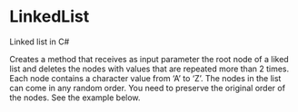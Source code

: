 # LinkedList
Linked list in C#


Creates a method that receives as input parameter the root node of a liked list and deletes the nodes with
values that are repeated more than 2 times. Each node contains a character value from ‘A’ to ‘Z’. The
nodes in the list can come in any random order. You need to preserve the original order of the nodes. See
the example below.
